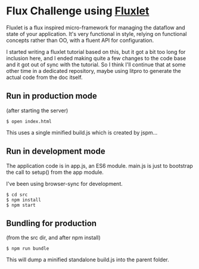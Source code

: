 # Flux Challenge using [Fluxlet](https://github.com/fluxlet/fluxlet)

Fluxlet is a flux inspired micro-framework for managing the dataflow and state
of your application. It's very functional in style, relying on functional
concepts rather than OO, with a fluent API for configuration.

I started writing a fluxlet tutorial based on this, but it got a bit too long
for inclusion here, and I ended making quite a few changes to the code base and
it got out of sync with the tutorial. So I think I'll continue that at some
other time in a dedicated repository, maybe using litpro to generate the
actual code from the doc itself.


## Run in production mode

(after starting the server)

    $ open index.html

This uses a single minified build.js which is created by jspm...


## Run in development mode

The application code is in app.js, an ES6 module.
main.js is just to bootstrap the call to setup() from the app module.

I've been using browser-sync for development.

    $ cd src
    $ npm install
    $ npm start


## Bundling for production

(from the src dir, and after npm install)

    $ npm run bundle

This will dump a minified standalone build.js into the parent folder.

